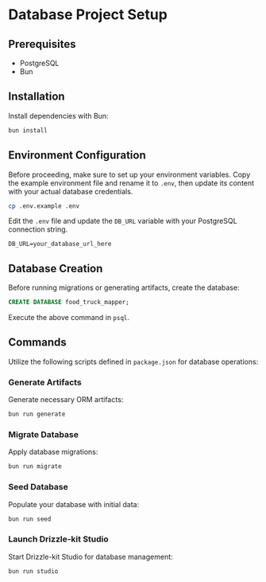 # Database Project Setup

## Prerequisites

- PostgreSQL
- Bun

## Installation

Install dependencies with Bun:

```bash
bun install
```

## Environment Configuration

Before proceeding, make sure to set up your environment variables. Copy the example environment file and rename it to `.env`, then update its content with your actual database credentials.

```bash
cp .env.example .env
```

Edit the `.env` file and update the `DB_URL` variable with your PostgreSQL connection string.

```env
DB_URL=your_database_url_here
```

## Database Creation

Before running migrations or generating artifacts, create the database:

```sql
CREATE DATABASE food_truck_mapper;
```

Execute the above command in `psql`.

## Commands

Utilize the following scripts defined in `package.json` for database operations:

### Generate Artifacts

Generate necessary ORM artifacts:

```bash
bun run generate
```

### Migrate Database

Apply database migrations:

```bash
bun run migrate
```

### Seed Database

Populate your database with initial data:

```bash
bun run seed
```

### Launch Drizzle-kit Studio

Start Drizzle-kit Studio for database management:

```bash
bun run studio
```
